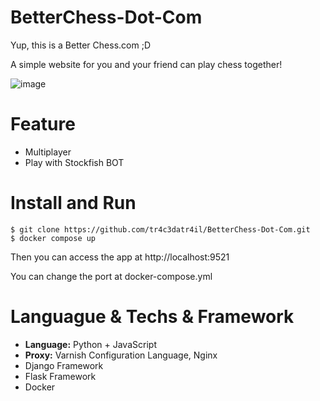 # BetterChess-Dot-Com
Yup, this is a Better Chess.com ;D

A simple website for you and your friend can play chess together!

![image](https://github.com/tr4c3datr4il/BetterChess-Dot-Com/assets/31349426/bf31d7fb-ce0b-4ae8-aa3e-b8ed2a1d495c)

# Feature

- Multiplayer
- Play with Stockfish BOT

# Install and Run

```
$ git clone https://github.com/tr4c3datr4il/BetterChess-Dot-Com.git
$ docker compose up
```

Then you can access the app at http://localhost:9521

You can change the port at docker-compose.yml

# Languague & Techs & Framework
- **Language:** Python + JavaScript
- **Proxy:** Varnish Configuration Language, Nginx
- Django Framework
- Flask Framework
- Docker
